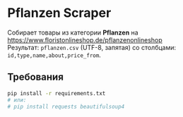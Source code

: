 # Pflanzen Scraper

Собирает товары из категории **Pflanzen** на https://www.floristonlineshop.de/pflanzenonlineshop  
Результат: `pflanzen.csv` (UTF-8, запятая) со столбцами:
`id,type,name,about,price_from`.

## Требования
```bash
pip install -r requirements.txt
# или:
# pip install requests beautifulsoup4
